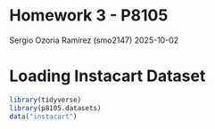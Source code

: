 Homework 3 - P8105
================
Sergio Ozoria Ramírez (smo2147)
2025-10-02

# Loading Instacart Dataset

``` r
library(tidyverse)
library(p8105.datasets)
data("instacart")
```
